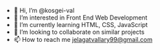 - 👋 Hi, I’m @kosgei-val
- 👀 I’m interested in Front End Web Development
- 🌱 I’m currently learning HTML, CSS, JavaScript
- 💞️ I’m looking to collaborate on similar projects
- 📫 How to reach me jelagatvallary99@gmail.com

<!---
kosgei-val/kosgei-val is a ✨ special ✨ repository because its `README.md` (this file) appears on your GitHub profile.
You can click the Preview link to take a look at your changes.
--->
